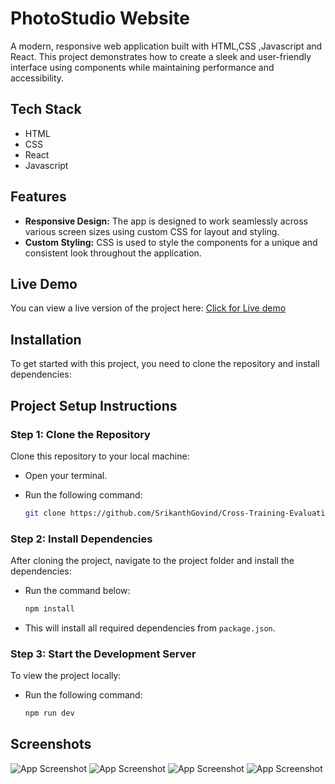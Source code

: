 
# PhotoStudio Website

A modern, responsive web application built with HTML,CSS ,Javascript and React. This project demonstrates how to create a sleek and user-friendly interface using components while maintaining performance and accessibility.


## Tech Stack
- HTML
- CSS
- React
- Javascript


## Features

- **Responsive Design:** The app is designed to work seamlessly across various screen sizes using custom CSS for layout and styling.
- **Custom Styling:** CSS is used to style the components for a unique and consistent look throughout the application.


## Live Demo

You can view a live version of the project here: [Click for Live demo](https://polite-choux-d690c2.netlify.app/)

## Installation

To get started with this project, you need to clone the repository and install dependencies:

## Project Setup Instructions


### Step 1: Clone the Repository

Clone this repository to your local machine:

-  Open your terminal.
-  Run the following command:

    ```bash
    git clone https://github.com/SrikanthGovind/Cross-Training-Evaluation.git
    ```

### Step 2: Install Dependencies

After cloning the project, navigate to the project folder and install the dependencies:

- Run the command below:

    ```bash
    npm install
    ```

- This will install all required dependencies from `package.json`.

### Step 3: Start the Development Server

To view the project locally:

- Run the following command:

    ```bash
    npm run dev
    ```

## Screenshots

![App Screenshot](https://github.com/user-attachments/assets/cdbc50ee-f7f8-4489-bb93-7cb84ca6f510 )
![App Screenshot](https://github.com/user-attachments/assets/055c865d-d773-4cf2-9368-f7c1a2e91b48 )
![App Screenshot](https://github.com/user-attachments/assets/6b0a1923-c1da-4ee1-8bf1-468727155276)
![App Screenshot](https://github.com/user-attachments/assets/1a471667-eaa3-45a1-a12e-8bfb56827159 )


